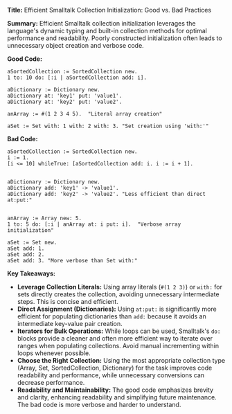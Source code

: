 **Title:** Efficient Smalltalk Collection Initialization: Good vs. Bad Practices

**Summary:**  Efficient Smalltalk collection initialization leverages the language's dynamic typing and built-in collection methods for optimal performance and readability.  Poorly constructed initialization often leads to unnecessary object creation and verbose code.

**Good Code:**

```smalltalk
aSortedCollection := SortedCollection new.
1 to: 10 do: [:i | aSortedCollection add: i].

aDictionary := Dictionary new.
aDictionary at: 'key1' put: 'value1'.
aDictionary at: 'key2' put: 'value2'.

anArray := #(1 2 3 4 5).  "Literal array creation"

aSet := Set with: 1 with: 2 with: 3. "Set creation using 'with:'"

```

**Bad Code:**

```smalltalk
aSortedCollection := SortedCollection new.
i := 1.
[i <= 10] whileTrue: [aSortedCollection add: i. i := i + 1].


aDictionary := Dictionary new.
aDictionary add: 'key1' -> 'value1'.
aDictionary add: 'key2' -> 'value2'. "Less efficient than direct at:put:"


anArray := Array new: 5.
1 to: 5 do: [:i | anArray at: i put: i].  "Verbose array initialization"

aSet := Set new.
aSet add: 1.
aSet add: 2.
aSet add: 3. "More verbose than Set with:"

```


**Key Takeaways:**

* **Leverage Collection Literals:**  Using array literals (`#(1 2 3)`) or `with:` for sets directly creates the collection, avoiding unnecessary intermediate steps.  This is concise and efficient.
* **Direct Assignment (Dictionaries):** Using `at:put:` is significantly more efficient for populating dictionaries than `add:` because it avoids an intermediate key-value pair creation.
* **Iterators for Bulk Operations:** While loops can be used, Smalltalk's `do:` blocks provide a cleaner and often more efficient way to iterate over ranges when populating collections.  Avoid manual incrementing within loops whenever possible.
* **Choose the Right Collection:** Using the most appropriate collection type (Array, Set, SortedCollection, Dictionary) for the task improves code readability and performance, while unnecessary conversions can decrease performance.
* **Readability and Maintainability:** The good code emphasizes brevity and clarity, enhancing readability and simplifying future maintenance.  The bad code is more verbose and harder to understand.

